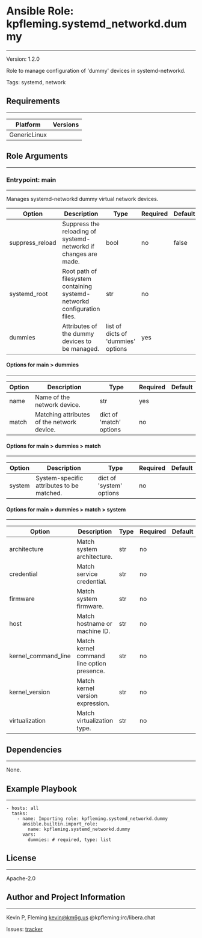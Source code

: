 <!-- BEGIN_ANSIBLE_DOCS -->
# Ansible Role: kpfleming.systemd_networkd.dummy
---
Version: 1.2.0

Role to manage configuration of 'dummy' devices in systemd-networkd.

Tags: systemd, network

## Requirements
---
| Platform | Versions |
| -------- | -------- |
| GenericLinux |  |

## Role Arguments
---
### Entrypoint: main
---
Manages systemd-networkd dummy virtual network devices.

|Option|Description|Type|Required|Default|
|---|---|---|---|---|
| suppress_reload | Suppress the reloading of systemd-networkd if changes are made. | bool | no | false |
| systemd_root | Root path of filesystem containing systemd-networkd configuration files. | str | no |  |
| dummies | Attributes of the dummy devices to be managed. | list of dicts of 'dummies' options | yes |  |

#### Options for main > dummies
---
|Option|Description|Type|Required|Default|
|---|---|---|---|---|
| name | Name of the network device. | str | yes |  |
| match | Matching attributes of the network device. | dict of 'match' options | no |  |

#### Options for main > dummies > match
---
|Option|Description|Type|Required|Default|
|---|---|---|---|---|
| system | System-specific attributes to be matched. | dict of 'system' options | no |  |

#### Options for main > dummies > match > system
---
|Option|Description|Type|Required|Default|
|---|---|---|---|---|
| architecture | Match system architecture. | str | no |  |
| credential | Match service credential. | str | no |  |
| firmware | Match system firmware. | str | no |  |
| host | Match hostname or machine ID. | str | no |  |
| kernel_command_line | Match kernel command line option presence. | str | no |  |
| kernel_version | Match kernel version expression. | str | no |  |
| virtualization | Match virtualization type. | str | no |  |


## Dependencies
---
None.

## Example Playbook
---
```
- hosts: all
  tasks:
    - name: Importing role: kpfleming.systemd_networkd.dummy
      ansible.builtin.import_role:
        name: kpfleming.systemd_networkd.dummy
      vars:
        dummies: # required, type: list
```

## License
---
Apache-2.0

## Author and Project Information
---
Kevin P, Fleming <kevin@km6g.us> @kpfleming:irc/libera.chat

Issues: [tracker](https://github.com/kpfleming/ansible-systemd-networkd/issues)
<!-- END_ANSIBLE_DOCS -->
